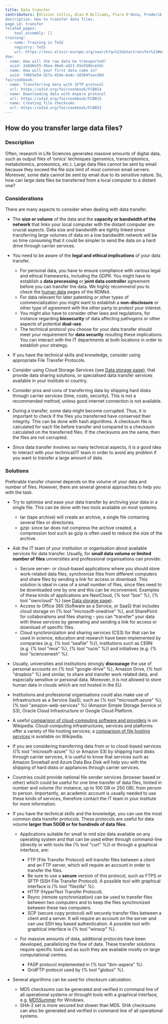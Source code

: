```yaml
---
title: Data transfer
contributors: [Olivier Collin, Alan R Williams, Flora D'Anna, Frederik Delaere, Munazah Andrabi, Marina Popleteeva, Nazeefa Fatima]
description: How to transfer data files.
page_id: transfer
related_pages: 
    tool_assembly: []
training:
  - name: Training in TeSS
    registry: TeSS
    url: https://tess.elixir-europe.org/search?q=%22data+transfer%22#materials
dsw:
- name: How will the raw data be transported?
  uuid: 2e8d6e55-36ea-46eb-a921-65e550bce5dc
- name: How will your first data come in?
  uuid: f4065e54-d27a-45de-be4c-10384feacd0d
faircookbook:
- name: Transferring data with SFTP protocol
  url: https://w3id.org/faircookbook/FCB014
- name: Downloading data with Aspera protocol
  url: https://w3id.org/faircookbook/FCB015
- name: Creating file checksums
  url: https://w3id.org/faircookbook/FCB052
---
```


## How do you transfer large data files?

### Description

Often, research in Life Sciences generates massive amounts of digital data, such as output files of ‘omics’ techniques (genomics, transcriptomics, metabolomics, proteomics, etc.). Large data files cannot be sent by email because they exceed the file size limit of most common email servers. Moreover, some data cannot be sent by email due to its sensitive nature. So, how can large data files be transferred from a local computer to a distant one?

### Considerations

There are many aspects to consider when dealing with data transfer.

* The **size or volume** of the data and the **capacity or bandwidth of the network** that links your local computer with the distant computer are crucial aspects. Data size and bandwidth are tightly linked since transferring large volumes of data on a low bandwidth network will be so time consuming that it could be simpler to send the data on a hard drive through carrier services.

* You need to be aware of the **legal and ethical implications** of your data transfer.
    * For personal data, you have to ensure compliance with various legal and ethical frameworks, including the GDPR. You might have to establish a **data processing** or **joint data controller** agreement before you can transfer the data.  We highly recommend you to check the [human data](human_data) pages of the RDMkit.
    * For data relevant for later patenting or other types of commercialization you  might want to establish a **non-disclosure** or other type of agreement with the other party to protect your interest.
    * You might also have to consider other laws and regulations, for instance regarding **biosecurity** of data affecting pathogens or other aspects of potential **dual-use**.
    * The technical protocol you choose for your data transfer should meet your requirement for **data security** resulting these implications. You can interact with the IT departments at both locations in order to establish your strategy.


* If you have the technical skills and knowledge, consider using appropriate File Transfer Protocols.

* Consider using Cloud Storage Services (see [Data storage page](storage)), that provide data sharing solutions, or specialised data transfer services available in your institute or country.

* Consider pros and cons of transferring data by shipping hard disks through carrier services (time, costs, security). This is not a recommended method, unless good internet connection is not available.

* During a transfer, some data might become corrupted. Thus, it is important to check if the files you transferred have conserved their integrity. This can be done with hash algorithms. A checksum file is calculated for each file before transfer and compared to a checksum calculated on the transferred files. If the checksums are the same, then the files are not corrupted.

* Since data transfer involves so many technical aspects, it is a good idea to interact with your technical/IT team in order to avoid any problem if you want to transfer a large amount of data.

### Solutions

Preferable transfer channel depends on the volume of your data and number of files. However, there are several general approaches to help you with the task. 
* Try to optimise and ease your data transfer by archiving your data in a single file. This can be done with two tools available on most systems.
    * tar (tape archive) will create an archive, a single file containing several files or directories.
    * gzip: since tar does not compress the archive created, a compression tool such as gzip is often used to reduce the size of the archive.

* Ask the IT team of your institution or organisation about available services for data transfer. Usually, for **small data volume or limited number of files** universities and professional organisations can provide:
    * Secure server- or cloud-based applications where you should store work-related data files, synchronize files from different computers and share files by sending a link for access or download. This solution is ideal in case of a small number of files, since files need to be downloaded one by one and this can be inconvenient. Examples of these kinds of applications are NextCloud, {% tool "box" %}, {% tool "owncloud" %} (see [Data storage page](storage)).
    * Access to Office 365 (Software as a Service, or SaaS) that includes cloud storage on {% tool "microsoft-onedrive" %}, and SharePoint for collaborations and files sharing - you can “transfer” your data with these services by generating and sending a link for access or download of specific files.
    * Cloud synchronization and sharing services (CS3) for that can be used in science, education and research have been implemented by companies (e.g. {% tool “seafile” %}), institutions such as CERN (e.g. {% tool “reva” %}, {% tool “rucio” %}) and initiatives (e.g. {% tool “sciencemesh” %}.

* Usually, universities and institutions strongly **discourage** the use of personal accounts on {% tool "google-drive" %}, Amazon Drive, {% tool "dropbox" %} and similar, to share and transfer work related data, and especially sensitive or personal data. Moreover, it is not allowed to store human data in clouds which are not hosted in the EU.

* Institutions and professional organisations could also make use of Infrastructure as a Service (IaaS), such as {% tool "microsoft-azure" %}, {% tool "amazon-web-services" %} (Amazon Simple Storage Service or S3), Oracle Cloud Infrastructure or Google Cloud Platform.

* A useful [comparison of cloud-computing software and providers](https://en.wikipedia.org/wiki/Cloud-computing_comparison ) is on Wikipedia. Cloud-computing infrastructures, services and platforms offer a variety of file hosting services; a [comparison of file hosting services](https://en.wikipedia.org/wiki/Comparison_of_file_hosting_services ) is available on Wikipedia.

* If you are considering transferring data from or to cloud-based services ({% tool "microsoft-azure" %} or Amazon S3) by shipping hard disks through carrier services, it is useful to know that services such as Amazon Snowball and Azure Data Box Disk will help you with the shipping of hard disks or appliances through carrier services.

* Countries could provide national file sender services (browser based or other) which could be useful for one time transfer of data files, limited in number and volume (for instance, up to 100 GB or 250 GB), from person to person. Importantly, an academic account is usually needed to use these kinds of services, therefore contact the IT team in your institute for more information.

* If you have the technical skills and the knowledge, you can use the most common data transfer protocols. These protocols are useful for data volume **larger than 50GB or for hundreds of data files**.
    * Applications suitable for small to mid size data available on any operating system and that can be used either through command-line (directly or with tools like {% tool "curl" %}) or through a graphical interface, are:
        * FTP (File Transfer Protocol) will transfer files between a client and an FTP server, which will require an account in order to transfer the files.
        * Be sure to use a **secure** version of this protocol, such as FTPS or SFTP (SSH File Transfer Protocol). A possible tool with graphical interface is {% tool "filezilla" %}.
        * HTTP (HyperText Transfer Protocol).
        * Rsync (remote synchronization) can be used to transfer files between two computers and to keep the files synchronized between these two computers.
        * SCP (secure copy protocol) will securely transfer files between a client and a server. It will require an account on the server and can use SSH key based authentication. A possible tool with graphical interface is {% tool "winscp" %}.

    * For massive amounts of data, additional protocols have been developed, parallelizing the flow of data. These transfer solutions require specific tools and as such they are available mostly on large computational centres.
        * FASP protocol implemented in {% tool "ibm-aspera" %}.
        * GridFTP protocol used by {% tool "globus" %}.

* Several algorithms can be used for checksum calculation.
  * MD5 checksums can be generated and verified in command line of all operational systems or throught tools with a graphical interface, e.g. [MD5Summer](http://www.md5summer.org/) for Windows.
  * SHA-2 set is more secured but slower than MD5. SHA checksums can also be generated and verified in command line of all operational systems.
